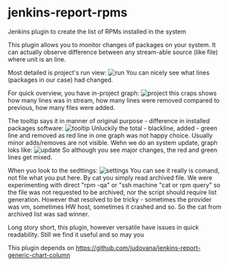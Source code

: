 # jenkins-report-rpms
Jenkins plugin to create the list of RPMs installed in the system

This plugin allows you to monitor changes of packages on your system. It can actually observe difference between any stream-able source (like file) where unit is an line.

Most detailed is project's run view:
![run](https://user-images.githubusercontent.com/2904395/43015810-eb0c74fe-8c50-11e8-8420-ec3fb8df6037.png)
You can nicely see what lines (packages in our case)  had changed.

For quick overview, you have in-project graph:
![project](https://user-images.githubusercontent.com/2904395/43015811-eb2dc942-8c50-11e8-9bd7-56e71254c7f0.png)
this craps shows  how many lines was in stream, how many lines were removed compared to previous,  how many files were added.

The tooltip says it in manner of original purpose - difference in installed packages software:
![tooltip](https://user-images.githubusercontent.com/2904395/43015812-eb4dbe50-8c50-11e8-81fa-b22cc9d0458c.png)
Unluckily the total - blackline, added - green line and removed as red line in one graph was not happy choice. Usually minor adds/removes are not visible. Wehn we do an system update, graph loks like:
![update](https://user-images.githubusercontent.com/2904395/43122742-61016178-8f22-11e8-8817-28d6da1dc57e.png)
So although you see major changes, the red and green lines get mixed.

When yuo look to the sedttings:
![settings](https://user-images.githubusercontent.com/2904395/43122741-60e40448-8f22-11e8-84c2-de47d9c8e4be.png)
You can see it really is comand, not file what you put here. By cat you simply read archived file. We were experimenting with direct "rpm -qa"  or "ssh machine "cat or rpm query" so the file was not requested to be archived, nor the script should require list generation. However that resolved to be tricky - sometimes the provider was vm, sometimes HW host, sometimes it crashed and so. So the cat from archived list was sad winner.


Long story short, this plugin, however versatile have issues in quick readability. Still we find it useful and so may you

This plugin depends on https://github.com/judovana/jenkins-report-generic-chart-column
